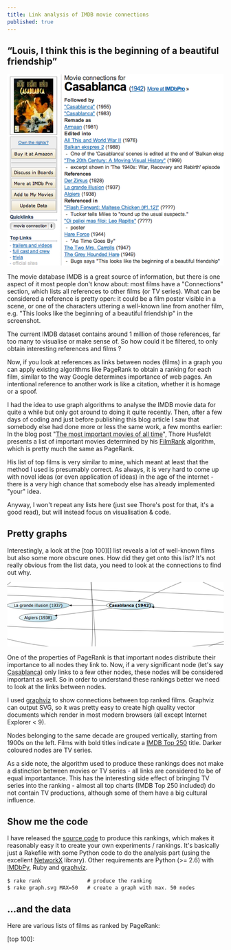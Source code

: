 ```yaml
---
title: Link analysis of IMDB movie connections
published: true
---
```


## “Louis, I think this is the beginning of a beautiful friendship”

<a href="http://www.imdb.com/title/tt0034583/movieconnections">
  <img src="/images/imdb_casablanca_connections.png" alt="Casablanca" class="right-img"/>
</a>

The movie database IMDB is a great source of information, but there is one
aspect of it most people don't know about: most films have a "Connections"
section, which lists all references to other films (or TV series). What can be
considered a reference is pretty open: it could be a film poster visible in a
scene, or one of the characters uttering a well-known line from another film, e.g. "This
looks like the beginning of a beautiful friendship" in the screenshot.

The current IMDB dataset contains around 1 million of those references, far too many to
visualise or make sense of. So how could it be filtered, to only obtain
interesting references and films ?

Now, if you look at references as links between nodes (films) in a graph you
can apply existing algorithms like PageRank to obtain a ranking for each film,
similar to the way Google determines importance of web pages. An intentional
reference to another work is like a citation, whether it is homage or a spoof.

I had the idea to use graph algorithms to analyse the IMDB movie data for quite
a while but only got around to doing it quite recently. Then, after a few days of coding
and just before publishing this blog article I saw that somebody else had
done more or less the same work, a few months earlier: In the blog post
"[The most important movies of all time][]", Thore Husfeldt presents a list of
important movies determined by his [FilmRank][] algorithm, which is pretty much
the same as PageRank.

His list of top films is very similar to mine, which meant at least that the
method I used is presumably correct. As always, it is very hard to come up with novel
ideas (or even application of ideas) in the age of the internet - there is a
very high chance that somebody else has already implemented "your" idea.

Anyway, I won't repeat any lists here (just see Thore's post for that, it's a good
read), but will instead focus on visualisation & code.

## Pretty graphs

Interestingly, a look at the [top 100][] list reveals a lot of well-known films but also some
more obscure ones. How did they get onto this list? It's not really obvious from the
list data, you need to look at the connections to find out why.

<a href="http://www.imdb.com/title/tt0034583/movieconnections">
  <img src="/images/casablanca_graph.png" alt="Casablanca" class="right-img"/>
</a>

One of the properties of PageRank is that important nodes distribute their
importance to all nodes they link to. Now, if a very significant node (let's
say [Casablanca][]) only links to a few other nodes, these nodes will be
considered important as well. So in order to understand these rankings better we need
to look at the links between nodes.

I used [graphviz][] to show connections between top ranked films. Graphviz can
output SVG, so it was pretty easy to create high quality vector documents which
render in most modern browsers (all except Internet Explorer &lt; 9).

Nodes belonging to the same decade are grouped vertically, starting from 1900s
on the left. Films with bold titles indicate a [IMDB Top 250][] title. Darker
coloured nodes are TV series.

As a side note, the algorithm used to produce these rankings does not make a
distinction between movies or TV series - all links are considered to be of
equal importantance. This has the interesting side effect of bringing TV series
into the ranking - almost all top charts (IMDB Top 250 included) do not
contain TV productions, although some of them have a big cultural influence.

## Show me the code

I have released the [source code][github] to produce this rankings, which
makes it reasonably easy it to create your own experiments / rankings. It's
basically just a Rakefile with some Python code to do the analysis part (using
the excellent [NetworkX][] library). Other requirements are Python (&gt;= 2.6)
with [IMDbPy][], Ruby and [graphviz][].

    $ rake rank               # produce the ranking
    $ rake graph.svg MAX=50   # create a graph with max. 50 nodes

## ...and the data

Here are various lists of films as ranked by PageRank:

[The most important movies of all time]: http://thorehusfeldt.net/2010/08/17/the-most-important-movies-of-all-time/
[FilmRank]: http://thorehusfeldt.wordpress.com/2010/08/17/filmrank-methodoly/
[github]: http://github.com/jberkel/imdb-movie-links
[NetworkX]: http://networkx.lanl.gov/
[graphviz]: http://graphviz.org/
[IMDbPY]: http://imdbpy.sourceforge.net/
[Casablanca]: http://www.imdb.com/title/tt0034583/
[IMDB Top 250]: http://www.imdb.com/chart/top
[top 100]:
